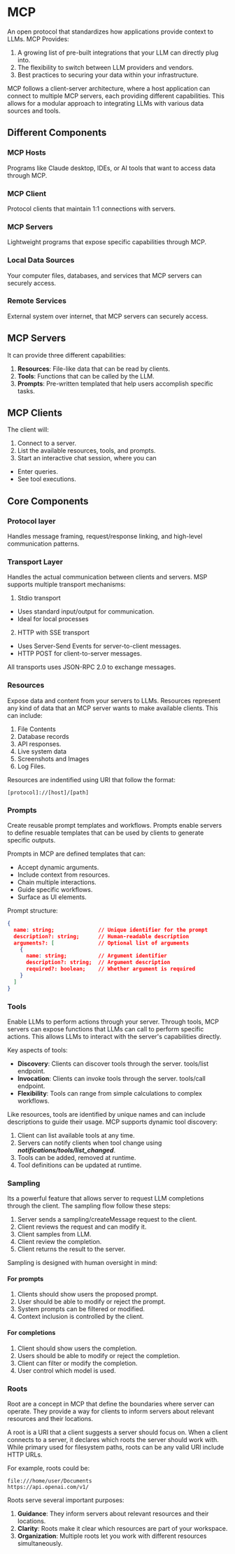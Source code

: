 # MCP

An open protocol that standardizes how applications provide context to LLMs. MCP Provides:

1. A growing list of pre-built integrations that your LLM can directly plug into.
2. The flexibility to switch between LLM providers and vendors.
3. Best practices to securing your data within your infrastructure.

MCP follows a client-server architecture, where a host application can connect to multiple MCP servers, each providing different capabilities. This allows for a modular approach to integrating LLMs with various data sources and tools.

## Different Components

### MCP Hosts

Programs like Claude desktop, IDEs, or AI tools that want to access data through MCP.

### MCP Client

Protocol clients that maintain 1:1 connections with servers.

### MCP Servers

Lightweight programs that expose specific capabilities through MCP.

### Local Data Sources

Your computer files, databases, and services that MCP servers can securely access.

### Remote Services

External system over internet, that MCP servers can securely access.

## MCP Servers

It can provide three different capabilities:

1. **Resources**: File-like data that can be read by clients.
2. **Tools**: Functions that can be called by the LLM.
3. **Prompts**: Pre-written templated that help users accomplish specific tasks.

## MCP Clients

The client will:

1. Connect to a server.
2. List the available resources, tools, and prompts.
3. Start an interactive chat session, where you can

- Enter queries.
- See tool executions.

## Core Components

### Protocol layer

Handles message framing, request/response linking, and high-level communication patterns.

### Transport Layer

Handles the actual communication between clients and servers. MSP supports multiple transport mechanisms:

1. Stdio transport

- Uses standard input/output for communication.
- Ideal for local processes

2. HTTP with SSE transport

- Uses Server-Send Events for server-to-client messages.
- HTTP POST for client-to-server messages.

All transports uses JSON-RPC 2.0 to exchange messages.

### Resources

Expose data and content from your servers to LLMs. Resources represent any kind of data that an MCP server wants to make available clients. This can include:

1. File Contents
2. Database records
3. API responses.
4. Live system data
5. Screenshots and Images
6. Log Files.

Resources are indentified using URI that follow the format:

```text
[protocol]://[host]/[path]
```

### Prompts

Create reusable prompt templates and workflows. Prompts enable servers to define resuable templates that can be used by clients to generate specific outputs.

Prompts in MCP are defined templates that can:

- Accept dynamic arguments.
- Include context from resources.
- Chain multiple interactions.
- Guide specific workflows.
- Surface as UI elements.

Prompt structure:

```json
{
  name: string;              // Unique identifier for the prompt
  description?: string;      // Human-readable description
  arguments?: [              // Optional list of arguments
    {
      name: string;          // Argument identifier
      description?: string;  // Argument description
      required?: boolean;    // Whether argument is required
    }
  ]
}
```

### Tools

Enable LLMs to perform actions through your server. Through tools, MCP servers can expose functions that LLMs can call to perform specific actions. This allows LLMs to interact with the server's capabilities directly.

Key aspects of tools:

- **Discovery**: Clients can discover tools through the server. tools/list endpoint.
- **Invocation**: Clients can invoke tools through the server. tools/call endpoint.
- **Flexibility**: Tools can range from simple calculations to complex workflows.

Like resources, tools are identified by unique names and can include descriptions to guide their usage. MCP supports dynamic tool discovery:

1. Client can list available tools at any time.
2. Servers can notify clients when tool change using **_notifications/tools/list_changed_**.
3. Tools can be added, removed at runtime.
4. Tool definitions can be updated at runtime.

### Sampling

Its a powerful feature that allows server to request LLM completions through the client. The sampling flow follow these steps:

1. Server sends a sampling/createMessage request to the client.
2. Client reviews the request and can modify it.
3. Client samples from LLM.
4. Client review the completion.
5. Client returns the result to the server.

Sampling is designed with human oversight in mind:

#### For prompts

1. Clients should show users the proposed prompt.
2. User should be able to modify or reject the prompt.
3. System prompts can be filtered or modified.
4. Context inclusion is controlled by the client.

#### For completions

1. Client should show users the completion.
2. Users should be able to modify or reject the completion.
3. Client can filter or modify the completion.
4. User control which model is used.

### Roots

Root are a concept in MCP that define the boundaries where server can operate. They provide a way for clients to inform servers about relevant resources and their locations.

A root is a URI that a client suggests a server should focus on. When a client connects to a server, it declares which roots the server should work with. While primary used for
filesystem paths, roots can be any valid URI include HTTP URLs.

For example, roots could be:

```text
file:///home/user/Documents
https://api.openai.com/v1/
```

Roots serve several important purposes:

1. **Guidance**: They inform servers about relevant resources and their locations.
2. **Clarity**: Roots make it clear which resources are part of your workspace.
3. **Organization**: Multiple roots let you work with different resources simultaneously.
